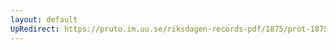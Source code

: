 ```yaml
---
layout: default
UpRedirect: https://pruto.im.uu.se/riksdagen-records-pdf/1875/prot-1875--fk--019/prot-1875--fk--019_017.pdf
---
```


